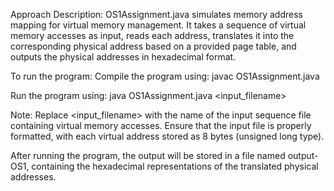 Approach Description:
OS1Assignment.java simulates memory address mapping for virtual memory management. It takes a sequence of virtual memory accesses as input, reads each address, translates it into the corresponding physical address based on a provided page table, and outputs the physical addresses in hexadecimal format.

To run the program:
Compile the program using:
javac OS1Assignment.java

Run the program using:
java OS1Assignment.java <input_filename>

Note: Replace <input_filename> with the name of the input sequence file containing virtual memory accesses. Ensure that the input file is properly formatted, with each virtual address stored as 8 bytes (unsigned long type).

After running the program, the output will be stored in a file named output-OS1, containing the hexadecimal representations of the translated physical addresses.
